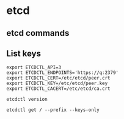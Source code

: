 # etcd

## etcd commands

## List keys

```text
export ETCDCTL_API=3
export ETCDCTL_ENDPOINTS='https://q:2379'
export ETCDCTL_CERT=/etc/etcd/peer.crt
export ETCDCTL_KEY=/etc/etcd/peer.key 
export ETCDCTL_CACERT=/etc/etcd/ca.crt

etcdctl version

etcdctl get / --prefix --keys-only
```

